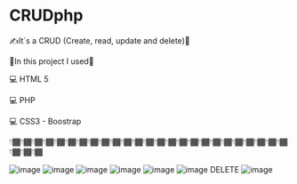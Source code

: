 # CRUDphp
✍️It´s a CRUD (Create, read, update and delete)🚀

🎨In this project I used🎨

💻 HTML 5

💻 PHP

💻 CSS3 - Boostrap


👇🏾👇🏾👇🏾👇🏾👇🏾👇🏾👇🏾👇🏾👇🏾👇🏾👇🏾👇🏾👇🏾👇🏾👇🏾👇🏾👇🏾👇🏾👇🏾👇🏾👇🏾👇🏾👇🏾👇🏾👇🏾👇🏾👇🏾👇🏾

![image](https://user-images.githubusercontent.com/67123399/133915977-69ebfaef-1587-495f-bbbe-85b311efa9ed.png)
![image](https://user-images.githubusercontent.com/67123399/133915980-68b72f40-4518-4c9a-a187-1dd022569f96.png)
![image](https://user-images.githubusercontent.com/67123399/133915983-d6ceb9d5-1869-4e32-9124-8a9a93b85a04.png)
![image](https://user-images.githubusercontent.com/67123399/133915984-1096918e-4f91-49c0-b667-5934149064a9.png)
![image](https://user-images.githubusercontent.com/67123399/133915986-9ba5b617-a317-4954-bc46-2a8a5d2f95be.png)
![image](https://user-images.githubusercontent.com/67123399/133915988-8eb400c4-4edb-442b-a7f5-887f4430fb10.png)
DELETE
![image](https://user-images.githubusercontent.com/67123399/133915990-e691602f-4e11-496e-a686-bc3058e5da4f.png)
